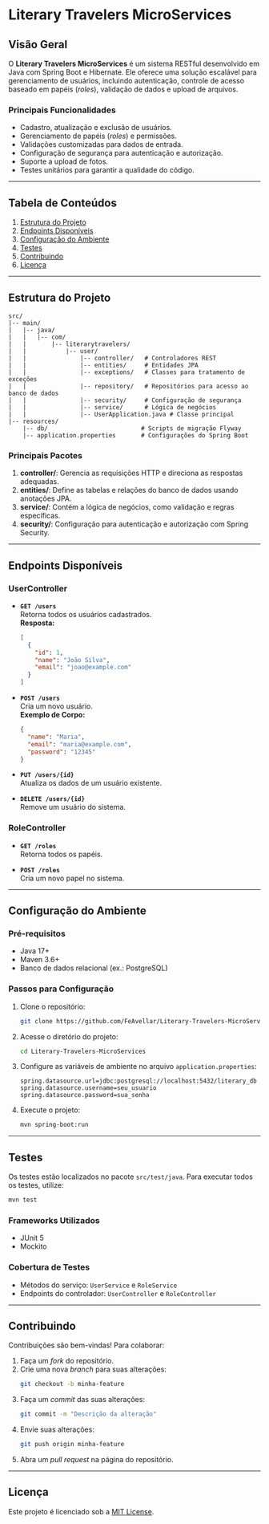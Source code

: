 
# Literary Travelers MicroServices

## **Visão Geral**
O **Literary Travelers MicroServices** é um sistema RESTful desenvolvido em Java com Spring Boot e Hibernate. 
Ele oferece uma solução escalável para gerenciamento de usuários, incluindo autenticação, controle de acesso baseado 
em papéis (*roles*), validação de dados e upload de arquivos.

### **Principais Funcionalidades**
- Cadastro, atualização e exclusão de usuários.
- Gerenciamento de papéis (*roles*) e permissões.
- Validações customizadas para dados de entrada.
- Configuração de segurança para autenticação e autorização.
- Suporte a upload de fotos.
- Testes unitários para garantir a qualidade do código.

---

## **Tabela de Conteúdos**
1. [Estrutura do Projeto](#estrutura-do-projeto)
2. [Endpoints Disponíveis](#endpoints-disponíveis)
3. [Configuração do Ambiente](#configuração-do-ambiente)
4. [Testes](#testes)
5. [Contribuindo](#contribuindo)
6. [Licença](#licença)

---

## **Estrutura do Projeto**

```
src/
|-- main/
|   |-- java/
|   |   |-- com/
|   |       |-- literarytravelers/
|   |           |-- user/
|   |               |-- controller/   # Controladores REST
|   |               |-- entities/     # Entidades JPA
|   |               |-- exceptions/   # Classes para tratamento de exceções
|   |               |-- repository/   # Repositórios para acesso ao banco de dados
|   |               |-- security/     # Configuração de segurança
|   |               |-- service/      # Lógica de negócios
|   |               |-- UserApplication.java # Classe principal
|-- resources/
    |-- db/                          # Scripts de migração Flyway
    |-- application.properties       # Configurações do Spring Boot
```

### **Principais Pacotes**
1. **controller/**: Gerencia as requisições HTTP e direciona as respostas adequadas.
2. **entities/**: Define as tabelas e relações do banco de dados usando anotações JPA.
3. **service/**: Contém a lógica de negócios, como validação e regras específicas.
4. **security/**: Configuração para autenticação e autorização com Spring Security.

---

## **Endpoints Disponíveis**

### **UserController**
- **`GET /users`**  
  Retorna todos os usuários cadastrados.  
  **Resposta:**  
  ```json
  [
    {
      "id": 1,
      "name": "João Silva",
      "email": "joao@example.com"
    }
  ]
  ```

- **`POST /users`**  
  Cria um novo usuário.  
  **Exemplo de Corpo:**  
  ```json
  {
    "name": "Maria",
    "email": "maria@example.com",
    "password": "12345"
  }
  ```

- **`PUT /users/{id}`**  
  Atualiza os dados de um usuário existente.

- **`DELETE /users/{id}`**  
  Remove um usuário do sistema.

### **RoleController**
- **`GET /roles`**  
  Retorna todos os papéis.

- **`POST /roles`**  
  Cria um novo papel no sistema.

---

## **Configuração do Ambiente**

### **Pré-requisitos**
- Java 17+
- Maven 3.6+
- Banco de dados relacional (ex.: PostgreSQL)

### **Passos para Configuração**
1. Clone o repositório:
   ```bash
   git clone https://github.com/FeAvellar/Literary-Travelers-MicroServices.git
   ```
2. Acesse o diretório do projeto:
   ```bash
   cd Literary-Travelers-MicroServices
   ```
3. Configure as variáveis de ambiente no arquivo `application.properties`:
   ```properties
   spring.datasource.url=jdbc:postgresql://localhost:5432/literary_db
   spring.datasource.username=seu_usuario
   spring.datasource.password=sua_senha
   ```
4. Execute o projeto:
   ```bash
   mvn spring-boot:run
   ```

---

## **Testes**
Os testes estão localizados no pacote `src/test/java`. Para executar todos os testes, utilize:
```bash
mvn test
```

### **Frameworks Utilizados**
- JUnit 5
- Mockito

### **Cobertura de Testes**
- Métodos do serviço: `UserService` e `RoleService`
- Endpoints do controlador: `UserController` e `RoleController`

---

## **Contribuindo**
Contribuições são bem-vindas! Para colaborar:
1. Faça um *fork* do repositório.
2. Crie uma nova *branch* para suas alterações:
   ```bash
   git checkout -b minha-feature
   ```
3. Faça um *commit* das suas alterações:
   ```bash
   git commit -m "Descrição da alteração"
   ```
4. Envie suas alterações:
   ```bash
   git push origin minha-feature
   ```
5. Abra um *pull request* na página do repositório.

---

## **Licença**
Este projeto é licenciado sob a [MIT License](LICENSE).
